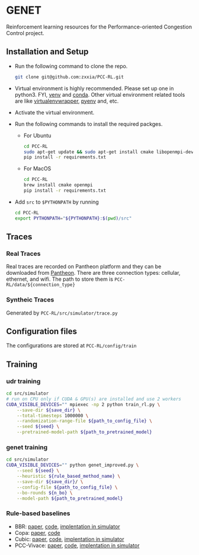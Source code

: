# GENET

Reinforcement learning resources for the Performance-oriented Congestion Control
project.

## Installation and Setup

- Run the following command to clone the repo.

    ```bash
    git clone git@github.com:zxxia/PCC-RL.git
    ```

- Virtual environment is highly recommended. Please set up one in python3. FYI,
  [venv](https://docs.python.org/3.7/library/venv.html) and
  [conda](https://conda.io/projects/conda/en/latest/user-guide/tasks/manage-environments.html).
  Other virtual environment related tools are like
  [virtualenvwrapper](https://virtualenvwrapper.readthedocs.io/en/latest/),
  [pyenv](https://github.com/pyenv/pyenv) and, etc.
- Activate the virtual environment.
- Run the following commands to install the required packges.

  - For Ubuntu

    ```bash
    cd PCC-RL
    sudo apt-get update && sudo apt-get install cmake libopenmpi-dev python3-dev zlib1g-dev
    pip install -r requirements.txt
    ```

  - For MacOS

    ```bash
    cd PCC-RL
    brew install cmake openmpi
    pip install -r requirements.txt
    ```

- Add `src` to `$PYTHONPATH` by running

    ```bash
    cd PCC-RL
    export PYTHONPATH="${PYTHONPATH}:$(pwd)/src"
    ```

## Traces

### Real Traces

Real traces are recorded on Pantheon platform and they can be downloaded from
[Pantheon](https://pantheon.stanford.edu/measurements/node/). There are three
connection types: cellular, ethernet, and wifi. The path to store them is
`PCC-RL/data/${connection_type}`

### Syntheic Traces

Generated by `PCC-RL/src/simulator/trace.py`

## Configuration files

The configurations are stored at `PCC-RL/config/train`

## Training

### udr training

```bash
cd src/simulator
# run on CPU only if CUDA & GPU(s) are installed and use 2 workers
CUDA_VISIBLE_DEVICES="" mpiexec -np 2 python train_rl.py \
    --save-dir ${save_dir} \
    --total-timesteps 1000000 \
    --randomization-range-file ${path_to_config_file} \
    --seed ${seed} \
    --pretrained-model-path ${path_to_pretrained_model}
```

### genet training

```bash
cd src/simulator
CUDA_VISIBLE_DEVICES="" python genet_improved.py \
    --seed ${seed} \
    --heuristic ${rule_based_method_name} \
    --save-dir ${save_dir}/ \
    --config-file ${path_to_config_file} \
    --bo-rounds ${n_bo} \
    --model-path ${path_to_pretrained_model}
```

### Rule-based baselines

- BBR: [paper](https://www.cis.upenn.edu/~cis553/files/BBR.pdf),
  [code](https://github.com/google/bbr),
  [implentation in simulator](src/simulator/network_simulator/bbr.py)
- Copa:
  [paper](https://www.usenix.org/system/files/conference/nsdi18/nsdi18-arun.pdf),
  [code](https://github.com/venkatarun95/genericCC)
- Cubic:
  [paper](https://www.cs.princeton.edu/courses/archive/fall16/cos561/papers/Cubic08.pdf),
  [code](https://git.kernel.org/pub/scm/linux/kernel/git/netdev/net-next.git/tree/net/ipv4/tcp_cubic.c),
  [implentation in simulator](src/simulator/network_simulator/cubic.py)
- PCC-Vivace:
  [paper](https://www.usenix.org/system/files/conference/nsdi18/nsdi18-dong.pdf),
  [code](https://github.com/PCCproject/PCC-Uspace),
  [implentation in simulator](src/simulator/network_simulator/pcc/vivace/vivace_latency.py)

<!-- ## Overview -->
<!--  -->
<!-- This repo contains the gym environment required for training reinforcement -->
<!-- learning models used in the PCC project along with the Python module required to -->
<!-- run RL models in the PCC UDT codebase found at github.com/PCCProject/PCC-Uspace. -->
<!--  -->
<!--  -->
<!-- ## Training -->
<!-- To run training only, go to ./src/gym/, install any missing requirements for -->
<!-- stable\_solve.py and run that script. By default, this should replicate the -->
<!-- model presented in A Reinforcement Learning Perspective on Internet Congestion -->
<!-- Control, ICML 2019. -->
<!--  -->
<!-- ## Testing Models -->
<!--  -->
<!-- To test models in the real world (i.e., sending real packets into the Linux -->
<!-- kernel and out onto a real or emulated network), download and install the PCC -->
<!-- UDT code from github.com/PCCProject/PCC-Uspace. Follow the instructions in that -->
<!-- repo for using congestion control algorithms with Python modules, and see -->
<!-- ./src/gym/online/README.md for additional instructions regarding testing or training models in the real world. -->
